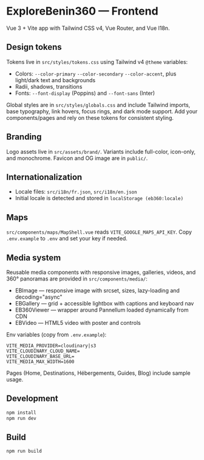 # ExploreBenin360 — Frontend

Vue 3 + Vite app with Tailwind CSS v4, Vue Router, and Vue I18n.

## Design tokens

Tokens live in `src/styles/tokens.css` using Tailwind v4 `@theme` variables:

- Colors: `--color-primary` `--color-secondary` `--color-accent`, plus light/dark text and backgrounds
- Radii, shadows, transitions
- Fonts: `--font-display` (Poppins) and `--font-sans` (Inter)

Global styles are in `src/styles/globals.css` and include Tailwind imports, base typography, link hovers, focus rings, and dark mode support. Add your components/pages and rely on these tokens for consistent styling.

## Branding

Logo assets live in `src/assets/brand/`. Variants include full-color, icon-only, and monochrome. Favicon and OG image are in `public/`.

## Internationalization

- Locale files: `src/i18n/fr.json`, `src/i18n/en.json`
- Initial locale is detected and stored in `localStorage (eb360:locale)`

## Maps

`src/components/maps/MapShell.vue` reads `VITE_GOOGLE_MAPS_API_KEY`. Copy `.env.example` to `.env` and set your key if needed.

## Media system

Reusable media components with responsive images, galleries, videos, and 360° panoramas are provided in `src/components/media/`:

- EBImage — responsive image with srcset, sizes, lazy-loading and decoding="async"
- EBGallery — grid + accessible lightbox with captions and keyboard nav
- EB360Viewer — wrapper around Pannellum loaded dynamically from CDN
- EBVideo — HTML5 video with poster and controls

Env variables (copy from `.env.example`):
```
VITE_MEDIA_PROVIDER=cloudinary|s3
VITE_CLOUDINARY_CLOUD_NAME=
VITE_CLOUDINARY_BASE_URL=
VITE_MEDIA_MAX_WIDTH=1600
```
Pages (Home, Destinations, Hébergements, Guides, Blog) include sample usage.

## Development

```sh
npm install
npm run dev
```

## Build

```sh
npm run build
```
